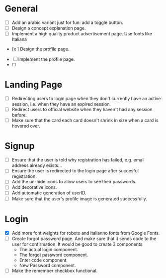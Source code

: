 # General

- [ ] Add an arabic variant just for fun: add a toggle button.
- [ ] Design a concept explanation page.
- [ ] Implement a high quality product advertisement page. Use fonts like Italiana
- [x ] Design the profile page.
- [ ] Implement the profile page.
- [ ]

# Landing Page

- [ ] Redirecting users to login page when they don't currently have an active session, i.e. when they have an expired session.
- [ ] Redirect users to official website when they haven't had any session before.
- [ ] Make sure that the card each card doesn't shrink in size when a card is hovered over.

# Signup

- [ ] Ensure that the user is told why registration has failed, e.g. email address already exists...
- [ ] Ensure the user is redirected to the login page after succesful registration.
- [ ] Add the un-hide icons to allow users to see their passwords.
- [ ] Add decorative icons.
- [ ] Add automatic generation of userID.
- [ ] Make sure that the user's profile image is generated successfully.

# Login

- [x] Add more font weights for roboto and italianno fonts from Google Fonts.
- [ ] Create forgot password page. And make sure that it sends code to the user for confirmation. It would be good to create 3 components:
  - The actual login component.
  - The forgot password component.
  - Enter code component.
  - New Password component.
- [ ] Make the remember checkbox functional.
